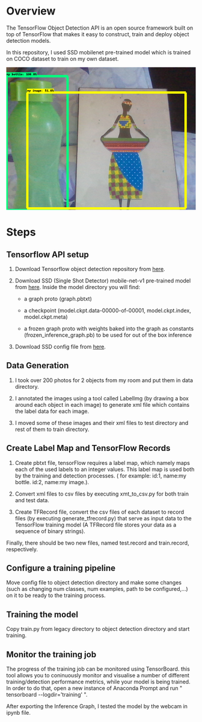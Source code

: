 # Overview
The TensorFlow Object Detection API is an open source framework built on top of TensorFlow that makes it easy to construct, train and deploy object detection   models.

In this repository, I used SSD mobilenet pre-trained model which is trained on COCO dataset to train on my own dataset.

![results](webcam_results/result4.png)


# Steps

## Tensorflow API setup

1. Download Tensorflow object detection repository from [here](https://github.com/tensorflow/models).

2. Download SSD (Single Shot Detector) mobile-net-v1 pre-trained model from [here](http://download.tensorflow.org/models/object_detection/ssd_mobilenet_v1_coco_2018_01_28.tar.gz). Inside the model directory you will find:
    
     * a graph proto (graph.pbtxt)
     
     * a checkpoint (model.ckpt.data-00000-of-00001, model.ckpt.index, model.ckpt.meta)
     
     * a frozen graph proto with weights baked into the graph as constants (frozen_inference_graph.pb) to be used for out of the box inference
     

3. Download SSD config file from [here](https://github.com/tensorflow/models/blob/master/research/object_detection/samples/configs/ssd_mobilenet_v1_coco.config).

## Data Generation

1. I took over 200 photos for 2 objects from my room and put them in data directory.

2. I annotated the images using a tool called LabelImg (by drawing a box around each object in each image) to generate xml file which contains the label data for each image.

3. I moved some of these images and their xml files to test directory and rest of them to train directory.

## Create Label Map and TensorFlow Records

1. Create pbtxt file, tensorFlow requires a label map, which namely maps each of the used labels to an integer values. This label map is used both by the training and detection processes. ( for example: id:1, name:my bottle. id:2, name:my image.).

2. Convert xml files to csv files by executing xmt_to_csv.py for both train and test data.

3. Create TFRecord file, convert the csv files of each dataset to record files (by executing generate_tfrecord.py) that serve as input data to the TensorFlow training model (A TFRecord file stores your data as a sequence of binary strings).

Finally, there should be two new files, named test.record and train.record, respectively.

## Configure a training pipeline
Move config file to object detection directory and make some changes (such as changing num classes, num examples, path to be configured,...) on it to be ready to the training process.

## Training the model
Copy train.py from legacy directory to object detection directory and start training.

## Monitor the training job
The progress of the training job can be monitored using TensorBoard. this tool allows you to coninuously monitor and visualise a number of different training/detection performance metrics, while your model is being trained. In order to do that, open a new instance of Anaconda Prompt and run " tensorboard --logdir='training' ".



After exporting the Inference Graph, I tested the model by the webcam in ipynb file.




 


